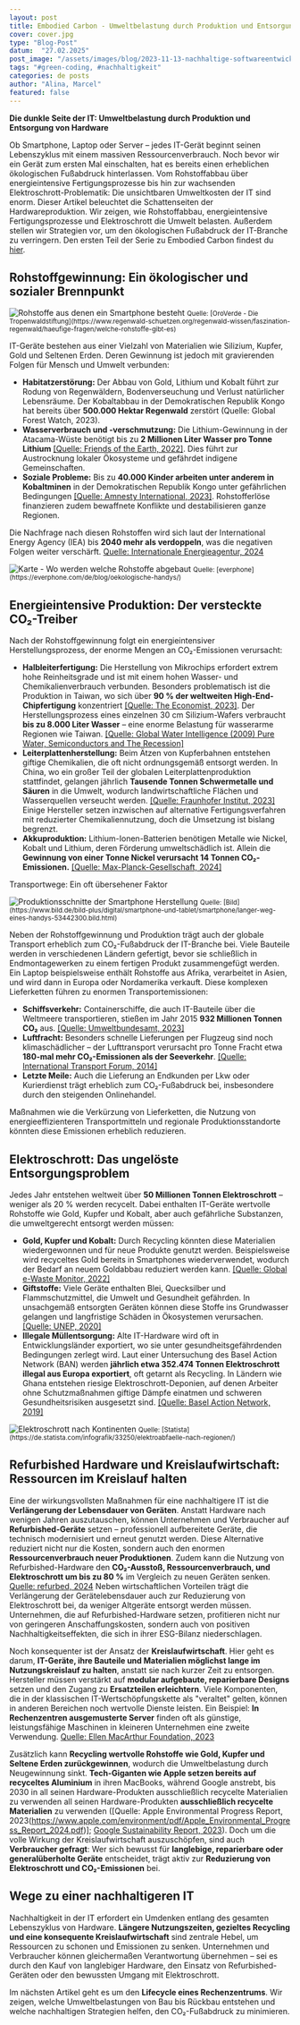 ```yaml
---
layout: post
title: Embodied Carbon - Umweltbelastung durch Produktion und Entsorgung von Hardware
cover: cover.jpg
type: "Blog-Post"
datum:  "27.02.2025"
post_image: "/assets/images/blog/2023-11-13-nachhaltige-softwareentwicklung.jpg"
tags: "#green-coding, #nachhaltigkeit"
categories: de posts
author: "Alina, Marcel"
featured: false
---
```

**Die dunkle Seite der IT: Umweltbelastung durch Produktion und Entsorgung von Hardware**

Ob Smartphone, Laptop oder Server – jedes IT-Gerät beginnt seinen Lebenszyklus mit einem massiven Ressourcenverbrauch. Noch bevor wir ein Gerät zum ersten Mal einschalten, hat es bereits einen erheblichen ökologischen Fußabdruck hinterlassen. Vom Rohstoffabbau über energieintensive Fertigungsprozesse bis hin zur wachsenden Elektroschrott-Problematik: Die unsichtbaren Umweltkosten der IT sind enorm. Dieser Artikel beleuchtet die Schattenseiten der Hardwareproduktion. Wir zeigen, wie Rohstoffabbau, energieintensive Fertigungsprozesse und Elektroschrott die Umwelt belasten. Außerdem stellen wir Strategien vor, um den ökologischen Fußabdruck der IT-Branche zu verringern. Den ersten Teil der Serie zu Embodied Carbon findest du [hier](https://mehrwert.tech/embodied-carbon-1).

## **Rohstoffgewinnung: Ein ökologischer und sozialer Brennpunkt**

<img class="img-fluid w-100" src="/assets/images/blog/smartphone_resources.jpg" alt="Rohstoffe aus denen ein Smartphone besteht">
<small>Quelle: [OroVerde - Die Tropenwaldstiftung](https://www.regenwald-schuetzen.org/regenwald-wissen/faszination-regenwald/haeufige-fragen/welche-rohstoffe-gibt-es)</small>


IT-Geräte bestehen aus einer Vielzahl von Materialien wie Silizium, Kupfer, Gold und Seltenen Erden. Deren Gewinnung ist jedoch mit gravierenden Folgen für Mensch und Umwelt verbunden:

<ul>
<li><b>Habitatzerstörung:</b> Der Abbau von Gold, Lithium und Kobalt führt zur Rodung von Regenwäldern, Bodenverseuchung und Verlust natürlicher Lebensräume. Der Kobaltabbau in der Demokratischen Republik Kongo hat bereits über <b>500.000 Hektar Regenwald</b> zerstört (Quelle: Global Forest Watch, 2023).</li>
<li><b>Wasserverbrauch und -verschmutzung:</b> Die Lithium-Gewinnung in der Atacama-Wüste benötigt bis zu <b>2 Millionen Liter Wasser pro Tonne Lithium</b> <a href="https://www.fr.de/wirtschaft/konflikte-wasser-10968084.html">[Quelle: Friends of the Earth, 2022]</a>. Dies führt zur Austrocknung lokaler Ökosysteme und gefährdet indigene Gemeinschaften.</li>
<li><b>Soziale Probleme:</b> Bis zu <b>40.000 Kinder arbeiten unter anderem in Kobaltminen</b> in der Demokratischen Republik Kongo unter gefährlichen Bedingungen <a href="https://www.amnesty.de/informieren/aktuell/demokratische-republik-kongo-grosskonzerne-tun-zu-wenig-gegen-kinderarbeit">[Quelle: Amnesty International, 2023]</a>. Rohstofferlöse finanzieren zudem bewaffnete Konflikte und destabilisieren ganze Regionen.</li>
</ul>

Die Nachfrage nach diesen Rohstoffen wird sich laut der International Energy Agency (IEA) bis **2040 mehr als verdoppeln**, was die negativen Folgen weiter verschärft. [Quelle: Internationale Energieagentur, 2024](https://www.iea.org/news/sharp-declines-in-critical-mineral-prices-mask-risks-of-future-supply-strains-as-energy-transitions-advance)

<img class="img-fluid w-100" src="/assets/images/blog/Smartphone_resources_map.jpg" alt="Karte - Wo werden welche Rohstoffe abgebaut">
<small>Quelle: [everphone](https://everphone.com/de/blog/oekologische-handys/)</small>

## **Energieintensive Produktion: Der versteckte CO₂-Treiber**

Nach der Rohstoffgewinnung folgt ein energieintensiver Herstellungsprozess, der enorme Mengen an CO₂-Emissionen verursacht:

<ul>
<li><b>Halbleiterfertigung:</b> Die Herstellung von Mikrochips erfordert extrem hohe Reinheitsgrade und ist mit einem hohen Wasser- und Chemikalienverbrauch verbunden. Besonders problematisch ist die Produktion in Taiwan, wo sich über <b>90 % der weltweiten High-End-Chipfertigung</b> konzentriert <a href="https://www.economist.com/special-report/2023/03/06/taiwans-dominance-of-the-chip-industry-makes-it-more-important">[Quelle: The Economist, 2023]</a>. Der Herstellungsprozess eines einzelnen 30 cm Silizium-Wafers verbraucht <b>bis zu 8.000 Liter Wasser</b> – eine enorme Belastung für wasserarme Regionen wie Taiwan. <a href="https://www.globalwaterintel.com">[Quelle: Global Water Intelligence (2009) Pure Water, Semiconductors and The Recession]</a></li>
<li><b>Leiterplattenherstellung:</b> Beim Ätzen von Kupferbahnen entstehen giftige Chemikalien, die oft nicht ordnungsgemäß entsorgt werden. In China, wo ein großer Teil der globalen Leiterplattenproduktion stattfindet, gelangen jährlich <b>Tausende Tonnen Schwermetalle und Säuren</b> in die Umwelt, wodurch landwirtschaftliche Flächen und Wasserquellen verseucht werden. <a href="https://www.fraunhofer-zukunftsfabrik.de/?p=4256">[Quelle: Fraunhofer Institut, 2023]</a> Einige Hersteller setzen inzwischen auf alternative Fertigungsverfahren mit reduzierter Chemikaliennutzung, doch die Umsetzung ist bislang begrenzt.</li>
<li><b>Akkuproduktion:</b> Lithium-Ionen-Batterien benötigen Metalle wie Nickel, Kobalt und Lithium, deren Förderung umweltschädlich ist. Allein die <b>Gewinnung von einer Tonne Nickel verursacht 14 Tonnen CO₂-Emissionen.</b> <a href="https://www.mpg.de/23849692/metall-stahl-produktion-co2-neutral-energieeffizient">[Quelle: Max-Planck-Gesellschaft, 2024]</a></li>
</ul>

Transportwege: Ein oft übersehener Faktor

<img class="img-fluid w-100" src="/assets/images/blog/smartphone_supply_chain.png" alt="Produktionsschnitte der Smartphone Herstellung">
<small>Quelle: [Bild](https://www.bild.de/bild-plus/digital/smartphone-und-tablet/smartphone/langer-weg-eines-handys-53442300.bild.html)</small>

Neben der Rohstoffgewinnung und Produktion trägt auch der globale Transport erheblich zum CO₂-Fußabdruck der IT-Branche bei. Viele Bauteile werden in verschiedenen Ländern gefertigt, bevor sie schließlich in Endmontagewerken zu einem fertigen Produkt zusammengefügt werden. Ein Laptop beispielsweise enthält Rohstoffe aus Afrika, verarbeitet in Asien, und wird dann in Europa oder Nordamerika verkauft. Diese komplexen Lieferketten führen zu enormen Transportemissionen:

<ul>
<li><b>Schiffsverkehr:</b> Containerschiffe, die auch IT-Bauteile über die Weltmeere transportieren, stießen im Jahr 2015 <b>932 Millionen Tonnen CO₂</b> aus. <a href="https://www.umweltbundesamt.de/themen/wasser/gewaesser/meere/nutzung-belastungen/schifffahrt#fakten-zur-seeschifffahrt-und-zu-ihren-auswirkungen-auf-die-umwelt">[Quelle: Umweltbundesamt, 2023]</a></li>
<li><b>Luftfracht:</b> Besonders schnelle Lieferungen per Flugzeug sind noch klimaschädlicher – der Lufttransport verursacht pro Tonne Fracht etwa <b>180-mal mehr CO₂-Emissionen als der Seeverkehr</b>. <a href="https://www.itf-oecd.org/sites/default/files/docs/dp201421.pdf">[Quelle: International Transport Forum, 2014]</a></li>
<li><b>Letzte Meile:</b> Auch die Lieferung an Endkunden per Lkw oder Kurierdienst trägt erheblich zum CO₂-Fußabdruck bei, insbesondere durch den steigenden Onlinehandel.</li>
</ul>

Maßnahmen wie die Verkürzung von Lieferketten, die Nutzung von energieeffizienteren Transportmitteln und regionale Produktionsstandorte könnten diese Emissionen erheblich reduzieren.

## **Elektroschrott: Das ungelöste Entsorgungsproblem**

Jedes Jahr entstehen weltweit über **50 Millionen Tonnen Elektroschrott** – weniger als 20 % werden recycelt. Dabei enthalten IT-Geräte wertvolle Rohstoffe wie Gold, Kupfer und Kobalt, aber auch gefährliche Substanzen, die umweltgerecht entsorgt werden müssen:

<ul>
<li><b>Gold, Kupfer und Kobalt:</b> Durch Recycling könnten diese Materialien wiedergewonnen und für neue Produkte genutzt werden. Beispielsweise wird recyceltes Gold bereits in Smartphones wiederverwendet, wodurch der Bedarf an neuem Goldabbau reduziert werden kann. <a href="https://globalewastemonitor.org/">[Quelle: Global e-Waste Monitor, 2022]</a></li>
<li><b>Giftstoffe:</b> Viele Geräte enthalten Blei, Quecksilber und Flammschutzmittel, die Umwelt und Gesundheit gefährden. In unsachgemäß entsorgten Geräten können diese Stoffe ins Grundwasser gelangen und langfristige Schäden in Ökosystemen verursachen. <a href="https://wedocs.unep.org/xmlui/bitstream/handle/20.500.11822/35364/CoCL.pdf">[Quelle: UNEP, 2020]</a></li>
<li><b>Illegale Müllentsorgung:</b> Alte IT-Hardware wird oft in Entwicklungsländer exportiert, wo sie unter gesundheitsgefährdenden Bedingungen zerlegt wird. Laut einer Untersuchung des Basel Action Network (BAN) werden <b>jährlich etwa 352.474 Tonnen Elektroschrott illegal aus Europa exportiert</b>, oft getarnt als Recycling. In Ländern wie Ghana entstehen riesige Elektroschrott-Deponien, auf denen Arbeiter ohne Schutzmaßnahmen giftige Dämpfe einatmen und schweren Gesundheitsrisiken ausgesetzt sind. <a href="https://wiki.ban.org/images/f/f4/Holes_in_the_Circular_Economy-_WEEE_Leakage_from_Europe.pdf">[Quelle: Basel Action Network, 2019]</a></li>
</ul>


<img class="img-fluid w-100" src="/assets/images/blog/elektroschrott_recycling.jpeg" alt="Elektroschrott nach Kontinenten">
<small>Quelle: [Statista](https://de.statista.com/infografik/33250/elektroabfaelle-nach-regionen/)</small>

## **Refurbished Hardware und Kreislaufwirtschaft: Ressourcen im Kreislauf halten**

Eine der wirkungsvollsten Maßnahmen für eine nachhaltigere IT ist die **Verlängerung der Lebensdauer von Geräten**. Anstatt Hardware nach wenigen Jahren auszutauschen, können Unternehmen und Verbraucher auf **Refurbished-Geräte** setzen – professionell aufbereitete Geräte, die technisch modernisiert und erneut genutzt werden. Diese Alternative reduziert nicht nur die Kosten, sondern auch den enormen **Ressourcenverbrauch neuer Produktionen**. Zudem kann die Nutzung von Refurbished-Hardware den **CO₂-Ausstoß, Ressourcenverbrauch, und Elektroschrott um bis zu 80 %** im Vergleich zu neuen Geräten senken. [Quelle: refurbed, 2024](https://www.refurbed.de/a/pressrelease-refurbed-fraunhofer/) Neben wirtschaftlichen Vorteilen trägt die Verlängerung der Gerätelebensdauer auch zur Reduzierung von Elektroschrott bei, da weniger Altgeräte entsorgt werden müssen. Unternehmen, die auf Refurbished-Hardware setzen, profitieren nicht nur von geringeren Anschaffungskosten, sondern auch von positiven Nachhaltigkeitseffekten, die sich in ihrer ESG-Bilanz niederschlagen.

Noch konsequenter ist der Ansatz der **Kreislaufwirtschaft**. Hier geht es darum, **IT-Geräte, ihre Bauteile und Materialien möglichst lange im Nutzungskreislauf zu halten**, anstatt sie nach kurzer Zeit zu entsorgen. Hersteller müssen verstärkt auf **modular aufgebaute, reparierbare Designs** setzen und den Zugang zu **Ersatzteilen erleichtern**. Viele Komponenten, die in der klassischen IT-Wertschöpfungskette als "veraltet" gelten, können in anderen Bereichen noch wertvolle Dienste leisten. Ein Beispiel: **In Rechenzentren ausgemusterte Server** finden oft als günstige, leistungsfähige Maschinen in kleineren Unternehmen eine zweite Verwendung. [Quelle: Ellen MacArthur Foundation, 2023](https://www.ellenmacarthurfoundation.org/circular-economy-diagram)

Zusätzlich kann **Recycling wertvolle Rohstoffe wie Gold, Kupfer und Seltene Erden zurückgewinnen**, wodurch die Umweltbelastung durch Neugewinnung sinkt. **Tech-Giganten wie Apple setzen bereits auf recyceltes Aluminium** in ihren MacBooks, während Google anstrebt, bis 2030 in all seinen Hardware-Produkten ausschließlich recycelte Materialien zu verwenden  all seinen Hardware-Produkten **ausschließlich recycelte Materialien** zu verwenden ([Quelle: Apple Environmental Progress Report, 2023(https://www.apple.com/environment/pdf/Apple_Environmental_Progress_Report_2024.pdf)]; [Google Sustainability Report, 2023](https://sustainability.google/reports/google-2023-environmental-report/)). Doch um die volle Wirkung der Kreislaufwirtschaft auszuschöpfen, sind auch **Verbraucher gefragt**: Wer sich bewusst für **langlebige, reparierbare oder generalüberholte Geräte** entscheidet, trägt aktiv zur **Reduzierung von Elektroschrott und CO₂-Emissionen** bei.

## **Wege zu einer nachhaltigeren IT**

Nachhaltigkeit in der IT erfordert ein Umdenken entlang des gesamten Lebenszyklus von Hardware. **Längere Nutzungszeiten, gezieltes Recycling und eine konsequente Kreislaufwirtschaft** sind zentrale Hebel, um Ressourcen zu schonen und Emissionen zu senken. Unternehmen und Verbraucher können gleichermaßen Verantwortung übernehmen – sei es durch den Kauf von langlebiger Hardware, den Einsatz von Refurbished-Geräten oder den bewussten Umgang mit Elektroschrott.

Im nächsten Artikel geht es um den **Lifecycle eines Rechenzentrums**. Wir zeigen, welche Umweltbelastungen von Bau bis Rückbau entstehen und welche nachhaltigen Strategien helfen, den CO₂-Fußabdruck zu minimieren.
